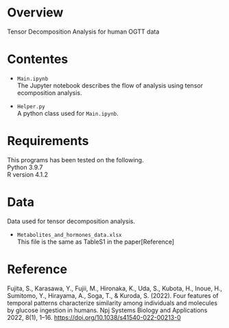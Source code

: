# Overview
Tensor Decomposition Analysis for human OGTT data

# Contentes
- `Main.ipynb`  
The Jupyter notebook describes the flow of analysis using tensor ecomposition analysis.

- `Helper.py`  
A python class used for `Main.ipynb`.

# Requirements
This programs has been tested on the following.  
Python 3.9.7  
R version 4.1.2  

# Data
Data used for tensor decomposition analysis.
- `Metabolites_and_hormones_data.xlsx`   
This file is the same as TableS1 in the paper[Reference]

# Reference
Fujita, S., Karasawa, Y., Fujii, M., Hironaka, K., Uda, S., Kubota, H., Inoue, H., Sumitomo, Y., Hirayama, A., Soga, T., & Kuroda, S. (2022). Four features of temporal patterns characterize similarity among individuals and molecules by glucose ingestion in humans. Npj Systems Biology and Applications 2022, 8(1), 1–16. https://doi.org/10.1038/s41540-022-00213-0

